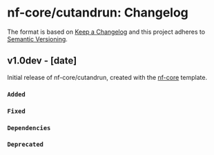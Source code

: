# nf-core/cutandrun: Changelog

The format is based on [Keep a Changelog](https://keepachangelog.com/en/1.0.0/)
and this project adheres to [Semantic Versioning](https://semver.org/spec/v2.0.0.html).

## v1.0dev - [date]

Initial release of nf-core/cutandrun, created with the [nf-core](https://nf-co.re/) template.

### `Added`

### `Fixed`

### `Dependencies`

### `Deprecated`
